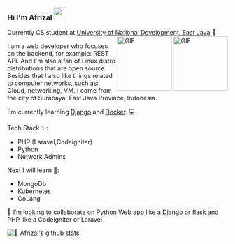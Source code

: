 ### Hi I'm Afrizal <img src="https://github.com/TheDudeThatCode/TheDudeThatCode/blob/master/Assets/Hi.gif" width="29px">

Currently CS student at [University of National Development, East Java](https://upnjatim.ac.id) 📖 <br>
<img align="right" alt="GIF" height="125px" src="https://i.giphy.com/media/LMt9638dO8dftAjtco/200.webp" />
<img align="right" alt="GIF" height="125px" src="https://i.giphy.com/media/JqDcpPX8vWahUny0pE/giphy.webp" />

I am a web developer who focuses on the backend, for example: REST API. And I'm also a fan of Linux distro distributions that are open source. Besides that I also like things related to computer networks, such as: Cloud, networking, VM. I come from the city of Surabaya, East Java Province, Indonesia.

I'm currently learning [Django](https://www.djangoproject.com/) and [Docker](https://www.docker.com/). 💻

Tech Stack ✨: 
- PHP (Laravel,Codeigniter)
- Python 
- Network Admins

Next I will learn 🎯:
- MongoDb
- Kubernetes
- GoLang

👯 I’m looking to collaborate on Python Web app like a Django or flask and PHP like a Codeigniter or Laravel

[![🦉 Afrizal's github stats](https://github-readme-stats.vercel.app/api?username=afrizal423&show_icons=true&hide_border=true&hide=issues)](https://github.com/afrizal423)





<!--
**afrizal423/afrizal423** is a ✨ _special_ ✨ repository because its `README.md` (this file) appears on your GitHub profile.

Here are some ideas to get you started:

- 🔭 I’m currently working on ...
- 🌱 I’m currently learning ...
- 👯 I’m looking to collaborate on ...
- 🤔 I’m looking for help with ...
- 💬 Ask me about ...
- 📫 How to reach me: ...
- 😄 Pronouns: ...
- ⚡ Fun fact: ...
-->
<!--
**afrizal423/afrizal423** is a ✨ _special_ ✨ repository because its `README.md` (this file) appears on your GitHub profile.

Here are some ideas to get you started:

- 🔭 I’m currently working on ...
- 🌱 I’m currently learning ...
- 👯 I’m looking to collaborate on ...
- 🤔 I’m looking for help with ...
- 💬 Ask me about ...
- 📫 How to reach me: ...
- 😄 Pronouns: ...
- ⚡ Fun fact: ...
-->
